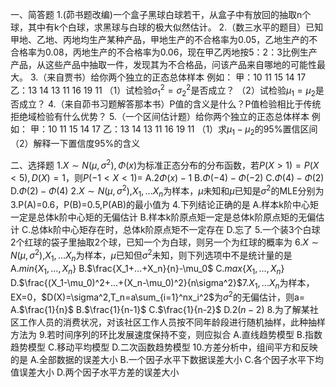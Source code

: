 一、简答题
 1.(茆书题改编)一个盒子黑球白球若干，从盒子中有放回的抽取n个球，其中有k个白球，求黑球与白球的极大似然估计。
 2.（数三水平的题目）已知甲地、乙地、丙地均生产某种产品，甲地生产的不合格率为0.05，乙地生产的不合格率为0.08，丙地生产的不合格率为0.06，现在甲乙丙地按5：2：3比例生产产品，从这些产品中抽取一件，发现其为不合格品，问该产品来自哪地的可能性最大。
 3.（来自贾书）给你两个独立的正态总体样本
 例如：  甲：10   11   15   14   17
               乙：13   14   13   11   16   19   11 
 （1）试检验$\sigma_1^2=\sigma_2^2$是否成立？
 （2）试检验$\mu_1=\mu_2$是否成立？
 4.（来自茆书习题解答那本书）P值的含义是什么？P值检验相比于传统拒绝域检验有什么优势？
 5.（一个区间估计题）给你两个独立的正态总体样本
 例如：  甲：10   11   15   14   17
               乙：13   14   13   11   16   19   11 
 （1）求$\mu_1-\mu_2$的95%置信区间
 （2）解释一下置信度95%的含义
 ​

 二、选择题
 1.$X\sim N(\mu,\sigma^2),\Phi (x)$为标准正态分布的分布函数，若$P(X>1)=P(X<5),D(X)=1$，则$P(-1<X<1)=$
 A.$2\Phi(x)-1$
 B.$\Phi(-4)-\Phi(-2)$
 C.$\Phi(4)-\Phi(2)$
 D.$\Phi(2)-\Phi(4)$
 2.$X\sim N(\mu,\sigma^2)$,$X_1,...X_n$为样本，$\mu$未知和$\mu$已知是$\sigma^2$的MLE分别为
 3.P(A)=0.6，P(B)=0.5,P(AB)的最小值为
 4.下列结论正确的是
 A.样本k阶中心矩一定是总体k阶中心矩的无偏估计
 B.样本k阶原点矩一定是总体k阶原点矩的无偏估计
 C.总体k阶中心矩存在时，总体k阶原点矩不一定存在
 D.忘了
 5.一个装3个白球2个红球的袋子里抽取2个球，已知一个为白球，则另一个为红球的概率为
 6.$X\sim N(\mu,\sigma^2)$,$X_1,...X_n$为样本，$\mu$已知但$\sigma^2$未知，则下列选项中不是统计量的是
 A.$min\{X_1,...,X_n\}$
 B.$\frac{X_1+...+X_n}{n}-\mu_0$
 C.$max\{X_1,...,X_n\}$
 D.$\frac{(X_1-\mu_0)^2+...+(X_n-\mu_0)^2}{n\sigma^2}$​
 7.$X_1,...X_n$为样本，EX=0，$D(X)=\sigma^2,T_n=a\sum_{i=1}^nx_i^2$为$\sigma^2$的无偏估计，则a=
 A.$\frac{1}{n}$
 B.$\frac{1}{n-1}$
 C.$\frac{1}{n-2}$
 D.$2(n-2)$
 8.为了解某社区工作人员的消费状况，对该社区工作人员按不同年龄段进行随机抽样，此种抽样方法为
 9.若时间序列的环比发展速度保持不变，则应拟合
 A.直线趋势模型
 B.指数趋势模型
 C.移动平均模型
 D.二次函数趋势模型
 10.方差分析中，组间平方和反映的是
 A.全部数据的误差大小
 B.一个因子水平下数据误差大小
 C.各个因子水平下均值误差大小
 D.两个因子水平方差的误差大小
 